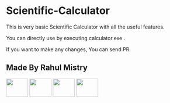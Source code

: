 # Scientific-Calculator

This is very basic Scientific Calculator with all the useful features.

You can directly use by executing calculator.exe .

If you want to make any changes, You can send PR.


## Made By Rahul Mistry
<p align="left">
<a href="https://www.twitter.com/_rahulmistry" target="blank"><img align="center" src="https://raw.githubusercontent.com/rahuldkjain/github-profile-readme-generator/master/src/images/icons/Social/twitter.svg" alt="" height="50" width="60" /></a>
<a href="https://www.linkedin.com/in/iusenotepadonly" target="blank"><img align="center" src="https://raw.githubusercontent.com/rahuldkjain/github-profile-readme-generator/master/src/images/icons/Social/linked-in-alt.svg" alt="" height="50" width="60" /></a>
<a href="https://www.instagram.com/_rahulmistry" target="blank"><img align="center" src="https://raw.githubusercontent.com/rahuldkjain/github-profile-readme-generator/master/src/images/icons/Social/instagram.svg" alt="" height="50" width="60" /></a>
<a href="#" target="blank"><img align="center" src="https://cdn.jsdelivr.net/npm/simple-icons@3.1.0/icons/codechef.svg" alt="" height="50" width="60" /></a>
</p>
<br />
